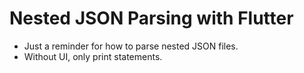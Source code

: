 # Nested JSON Parsing with Flutter

- Just a reminder for how to parse nested JSON files.
- Without UI, only print statements.
